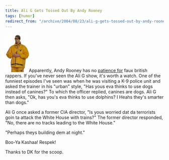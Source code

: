 ```yaml
---
title: Ali G Gets Tossed Out By Andy Rooney
tags: [humor]
redirect_from: "/archive/2004/08/23/ali-g-gets-tossed-out-by-andy-rooney.aspx/"
---
```


![Ali G](/images/AliG.jpg)Apparently, Andy Rooney has no [patience
for](http://www.nypost.com/entertainment/27433.htm) faux british
rappers. If you've never seen the Ali G show, it's worth a watch. One of
the funniest episodes I've seen was when he was visiting a K-9 police
unit and asked the trainer in his "urban" style,
"Has yous eva thinks to use dogs instead of canines?"
To which the officer replied, canines are dogs. Ali G then asks, 
"Ok, has you's eva thinks to use dolphins? I Heahs they's smarter than
dogs."

Ali G once asked a former CIA director, 
"Is yous worried dat da terrorists goin ta attack the White House with
trains?"
The former director responded, 
"No, there are no tracks leading to the White House."

"Perhaps theys building dem at night."

Boo-Ya Kashaa! Respek!

Thanks to DK for the scoop.

